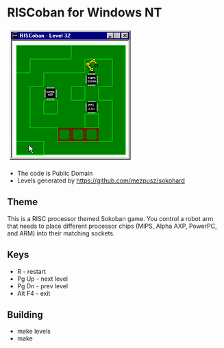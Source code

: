 # RISCoban for Windows NT

![RISCoban](riscoban.png)

- The code is Public Domain
- Levels generated by https://github.com/mezpusz/sokohard

## Theme
This is a RISC processor themed Sokoban game. You control a robot arm that needs to place
different processor chips (MIPS, Alpha AXP, PowerPC, and ARM) into their matching sockets.

## Keys

- R - restart
- Pg Up - next level
- Pg Dn - prev level
- Alt F4 - exit

## Building

- make levels
- make
